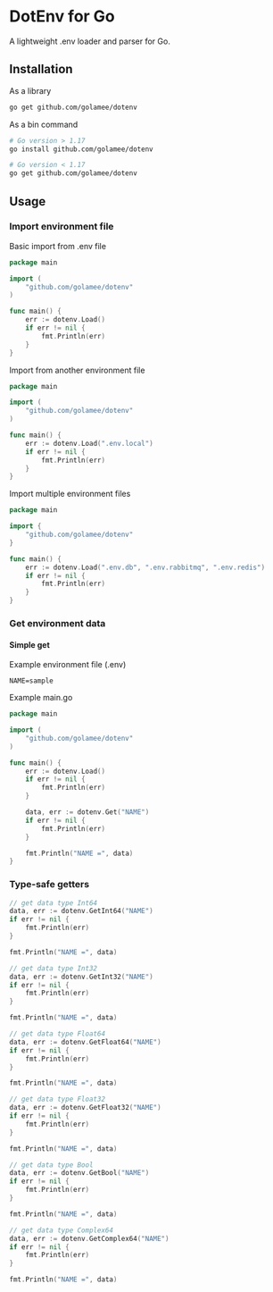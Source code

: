# DotEnv for Go

A lightweight .env loader and parser for Go.

## Installation

As a library

```bash
go get github.com/golamee/dotenv
```

As a bin command

```bash
# Go version > 1.17
go install github.com/golamee/dotenv

# Go version < 1.17
go get github.com/golamee/dotenv
```

## Usage

### Import environment file

Basic import from .env file

```go
package main

import (
    "github.com/golamee/dotenv"
)

func main() {
    err := dotenv.Load()
    if err != nil {
        fmt.Println(err)
    }
}
```

Import from another environment file

```go
package main

import (
    "github.com/golamee/dotenv"
)

func main() {
    err := dotenv.Load(".env.local")
    if err != nil {
        fmt.Println(err)
    }
}
```

Import multiple environment files

```go
package main

import {
    "github.com/golamee/dotenv"
}

func main() {
    err := dotenv.Load(".env.db", ".env.rabbitmq", ".env.redis")
    if err != nil {
        fmt.Println(err)
    }
}
```

### Get environment data

#### Simple get

Example environment file (.env)

```env
NAME=sample
```

Example main.go

```go
package main

import (
    "github.com/golamee/dotenv"
)

func main() {
    err := dotenv.Load()
    if err != nil {
        fmt.Println(err)
    }

    data, err := dotenv.Get("NAME")
    if err != nil {
        fmt.Println(err)
    }

    fmt.Println("NAME =", data)
}
```

### Type-safe getters

```go
// get data type Int64
data, err := dotenv.GetInt64("NAME")
if err != nil {
    fmt.Println(err)
}

fmt.Println("NAME =", data)
```

```go
// get data type Int32
data, err := dotenv.GetInt32("NAME")
if err != nil {
    fmt.Println(err)
}

fmt.Println("NAME =", data)
```

```go
// get data type Float64
data, err := dotenv.GetFloat64("NAME")
if err != nil {
    fmt.Println(err)
}

fmt.Println("NAME =", data)
```

```go
// get data type Float32
data, err := dotenv.GetFloat32("NAME")
if err != nil {
    fmt.Println(err)
}

fmt.Println("NAME =", data)
```

```go
// get data type Bool
data, err := dotenv.GetBool("NAME")
if err != nil {
    fmt.Println(err)
}

fmt.Println("NAME =", data)
```

```go
// get data type Complex64
data, err := dotenv.GetComplex64("NAME")
if err != nil {
    fmt.Println(err)
}

fmt.Println("NAME =", data)
```
